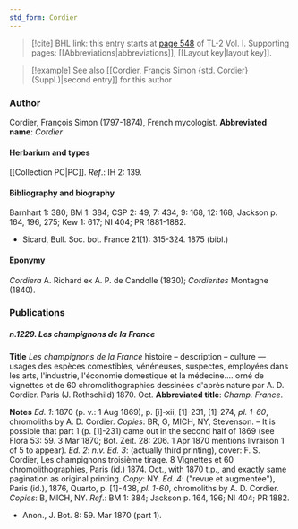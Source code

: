 ```yaml
---
std_form: Cordier
---
```


> [!cite] BHL link: this entry starts at [page 548](https://www.biodiversitylibrary.org/page/33120679) of TL-2 Vol. I.
> Supporting pages: [[Abbreviations|abbreviations]], [[Layout key|layout key]].

> [!example] See also [[Cordier, Françis Simon {std. Cordier} (Suppl.)|second entry]] for this author

### Author

Cordier, François Simon (1797-1874), French mycologist. 
**Abbreviated name**: *Cordier*

#### Herbarium and types

[[Collection PC|PC]].
*Ref*.: IH 2: 139.

#### Bibliography and biography

Barnhart 1: 380; BM 1: 384; CSP 2: 49, 7: 434, 9: 168, 12: 168; Jackson p. 164, 196, 275; Kew 1: 617; NI 404; PR 1881-1882.
- Sicard, Bull. Soc. bot. France 21(1): 315-324. 1875 (bibl.)

#### Eponymy

*Cordiera* A. Richard ex A. P. de Candolle (1830); *Cordierites* Montagne (1840).

### Publications

##### n.1229. Les champignons de la France

**Title**
*Les champignons de la France* histoire – description – culture — usages des espèces comestibles, vénéneuses, suspectes, employées dans les arts, l'industrie, l'économie domestique et la médecine.... orné de vignettes et de 60 chromolithographies dessinées d'après nature par A. D. Cordier. Paris (J. Rothschild) 1870. Oct.
**Abbreviated title**: *Champ. France*.

**Notes**
*Ed. 1*: 1870 (p. v.: 1 Aug 1869), p. \[i\]-xii, \[1\]-231, \[1\]-274, *pl. 1-60*, chromoliths by A. D. Cordier. *Copies*: BR, G, MICH, NY, Stevenson. – It is possible that part 1 (p. \[1\]-231) came out in the second half of 1869 (see Flora 53: 59. 3 Mar 1870; Bot. Zeit. 28: 206. 1 Apr 1870 mentions livraison 1 of 5 to appear).
*Ed. 2*: *n.v.*
*Ed. 3*: (actually third printing), cover: F. S. Cordier, Les champignons troisième tirage. 8 Vignettes et 60 chromolithographies, Paris (id.) 1874. Oct., with 1870 t.p., and exactly same pagination as original printing. *Copy*: NY.
*Ed. 4*: ("revue et augmentée"), Paris (id.), 1876, Quarto, p. \[1\]-438, *pl. 1-60*, chromoliths by A. D. Cordier. *Copies*: B, MICH, NY.
*Ref*.: BM 1: 384; Jackson p. 164, 196; NI 404; PR 1882.
- Anon., J. Bot. 8: 59. Mar 1870 (part 1).

